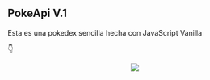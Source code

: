 
## PokeApi V.1
Esta es una pokedex sencilla hecha con JavaScript Vanilla

👇 

<p align="center"><img src="https://images.unsplash.com/photo-1613771404721-1f92d799e49f?ixlib=rb-1.2.1&ixid=MnwxMjA3fDB8MHxwaG90by1wYWdlfHx8fGVufDB8fHx8&auto=format&fit=crop&w=1169&q=80"/></p> 
